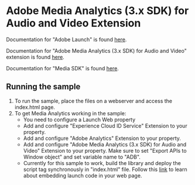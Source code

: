 # Adobe Media Analytics (3.x SDK) for Audio and Video Extension

Documentation for "Adobe Launch" is found [here](https://docs.adobelaunch.com/getting-started).

Documentation for "Adobe Media Analytics (3.x SDK) for Audio and Video" extension is found [here](https://docs.adobe.com/content/help/en/launch/using/extensions-ref/adobe-extension/media-analytics-extension/overview.html).

Documentation for "Media SDK" is found [here](https://docs.adobe.com/content/help/en/media-analytics/using/media-overview.html).

## Running the sample

1) To run the sample, place the files on a webserver and access the index.html page.
2) To get Media Analytics working in the sample:
    - You need to configure a Launch Web property
    - Add and configure "Experience Cloud ID Service" Extension to your property.
    - Add and configure "Adobe Analytics" Extension to your property.
    - Add and configure "Adobe Media Analytics (3.x SDK) for Audio and Video" Extension to your property. Make sure to set "Export APIs to Window object" and set variable name to "ADB".
    - Currently for this sample to work, build the library and deploy the script tag synchronously in "index.html" file. Follow this [link](https://docs.adobe.com/content/help/en/launch/using/implement/configure/implement-the-launch-install-code.html) to learn about embedding launch code in your web page.
